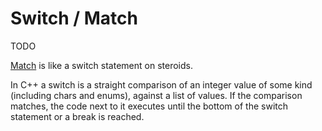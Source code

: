 # Switch / Match

TODO

[Match](https://doc.rust-lang.org/book/match.html) is like a switch statement on steroids.

In C++ a switch is a straight comparison of an integer value of some kind (including chars and enums), against a list of values. If the comparison matches, the code next to it executes until the bottom of the switch statement or a break is reached.
